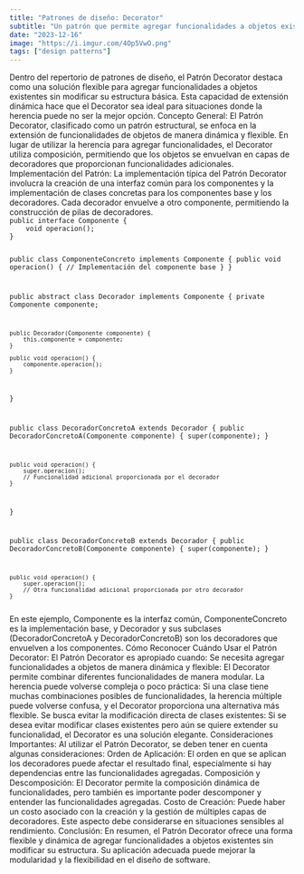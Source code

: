 ```yaml
---
title: "Patrones de diseño: Decorator"
subtitle: "Un patrón que permite agregar funcionalidades a objetos existentes dinámicamente y de manera flexible."
date: "2023-12-16"
image: "https://i.imgur.com/4Op5VwO.png"
tags: ["design patterns"]
---
```


<text>
Dentro del repertorio de patrones de diseño, el Patrón Decorator destaca como una solución flexible para agregar funcionalidades a objetos existentes sin modificar su estructura básica. Esta capacidad de extensión dinámica hace que el Decorator sea ideal para situaciones donde la herencia puede no ser la mejor opción.
</text>

<subtitle>
Concepto General:
</subtitle>

<text>
El Patrón Decorator, clasificado como un patrón estructural, se enfoca en la extensión de funcionalidades de objetos de manera dinámica y flexible. En lugar de utilizar la herencia para agregar funcionalidades, el Decorator utiliza composición, permitiendo que los objetos se envuelvan en capas de decoradores que proporcionan funcionalidades adicionales.
</text>

<subtitle>
Implementación del Patrón:
</subtitle>

<text>
La implementación típica del Patrón Decorator involucra la creación de una interfaz común para los componentes y la implementación de clases concretas para los componentes base y los decoradores. Cada decorador envuelve a otro componente, permitiendo la construcción de pilas de decoradores.
</text>

<code language="javascript">
public interface Componente {
    void operacion();
}

public class ComponenteConcreto implements Componente {
    public void operacion() {
        // Implementación del componente base
    }
}

public abstract class Decorador implements Componente {
    private Componente componente;

    public Decorador(Componente componente) {
        this.componente = componente;
    }

    public void operacion() {
        componente.operacion();
    }
}

public class DecoradorConcretoA extends Decorador {
    public DecoradorConcretoA(Componente componente) {
        super(componente);
    }

    public void operacion() {
        super.operacion();
        // Funcionalidad adicional proporcionada por el decorador
    }
}

public class DecoradorConcretoB extends Decorador {
    public DecoradorConcretoB(Componente componente) {
        super(componente);
    }

    public void operacion() {
        super.operacion();
        // Otra funcionalidad adicional proporcionada por otro decorador
    }
</code>

<text>
En este ejemplo, Componente es la interfaz común, ComponenteConcreto es la implementación base, y Decorador y sus subclases (DecoradorConcretoA y DecoradorConcretoB) son los decoradores que envuelven a los componentes.
</text>

<subtitle>
Cómo Reconocer Cuándo Usar el Patrón Decorator:
</subtitle>

<text>
El Patrón Decorator es apropiado cuando:
</text>

<list>
<item>
Se necesita agregar funcionalidades a objetos de manera dinámica y flexible: El Decorator permite combinar diferentes funcionalidades de manera modular.
</item>

<item>
La herencia puede volverse compleja o poco práctica: Si una clase tiene muchas combinaciones posibles de funcionalidades, la herencia múltiple puede volverse confusa, y el Decorator proporciona una alternativa más flexible.
</item>

<item>
Se busca evitar la modificación directa de clases existentes: Si se desea evitar modificar clases existentes pero aún se quiere extender su funcionalidad, el Decorator es una solución elegante.
</item>
</list>

<subtitle>
Consideraciones Importantes:
</subtitle>

<text>
Al utilizar el Patrón Decorator, se deben tener en cuenta algunas consideraciones:
</text>

<list>
<item>
Orden de Aplicación: El orden en que se aplican los decoradores puede afectar el resultado final, especialmente si hay dependencias entre las funcionalidades agregadas.
</item>

<item>
Composición y Descomposición: El Decorator permite la composición dinámica de funcionalidades, pero también es importante poder descomponer y entender las funcionalidades agregadas.
</item>

<item>
Costo de Creación: Puede haber un costo asociado con la creación y la gestión de múltiples capas de decoradores. Este aspecto debe considerarse en situaciones sensibles al rendimiento.
</item>
</list>

<subtitle>
Conclusión:
</subtitle>

<text>
En resumen, el Patrón Decorator ofrece una forma flexible y dinámica de agregar funcionalidades a objetos existentes sin modificar su estructura. Su aplicación adecuada puede mejorar la modularidad y la flexibilidad en el diseño de software.
</text>